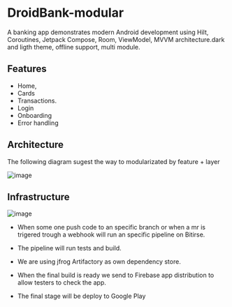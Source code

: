 # DroidBank-modular

A banking app demonstrates modern Android development using Hilt, Coroutines, Jetpack Compose, Room, ViewModel, MVVM architecture.dark and ligth theme, offline support, multi module.

## Features
* Home,
* Cards
* Transactions.
* Login
* Onboarding
* Error handling

## Architecture

The following diagram sugest the way to modularizated by feature + layer


![image](https://github.com/sebacipolat/DroidBank-modular/assets/1523404/a3b72049-d307-4d5b-9419-65505f56dda0)

## Infrastructure


![image](https://github.com/sebacipolat/DroidBank-modular/assets/1523404/ded37940-5db1-42d8-9384-65e7aab67add)

* When some one push code to an specific branch or when a mr is trigered trough a webhook will run an specific pipeline on Bitirse.

* The pipeline will run tests and build.

* We are using jfrog Artifactory as own dependency store.

* When the final build is ready we send to Firebase app distribution to allow testers to check the app.

* The final stage will be deploy to Google Play

